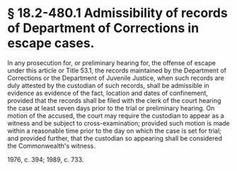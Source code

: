# § 18.2-480.1 Admissibility of records of Department of Corrections in escape cases.

<p>In any prosecution for, or preliminary hearing for, the offense of escape under this article or Title 53.1, the records maintained by the Department of Corrections or the Department of Juvenile Justice, when such records are duly attested by the custodian of such records, shall be admissible in evidence as evidence of the fact, location and dates of confinement, provided that the records shall be filed with the clerk of the court hearing the case at least seven days prior to the trial or preliminary hearing. On motion of the accused, the court may require the custodian to appear as a witness and be subject to cross-examination; provided such motion is made within a reasonable time prior to the day on which the case is set for trial; and provided further, that the custodian so appearing shall be considered the Commonwealth's witness.</p><p>1976, c. 394; 1989, c. 733.</p>